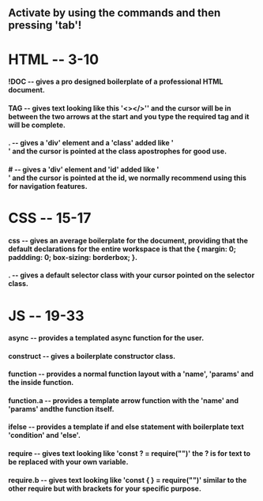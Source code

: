 ## Activate by using the commands and then pressing 'tab'!

# HTML -- 3-10 #

#### !DOC -- gives a pro designed boilerplate of a professional HTML document.

#### TAG -- gives text looking like this '<></>'' and the cursor will be in between the two arrows at the start and you type the required tag and it will be complete.

#### . -- gives a 'div' element and a 'class' added like '<div class=""></div>' and the cursor is pointed at the class apostrophes for good use.

#### # -- gives a  'div' element and 'id' added like '<div id=""></div>' and the cursor is pointed at the id, we normally recommend using this for navigation features.

# CSS -- 15-17 #

#### css -- gives an average boilerplate for the document, providing that the default declarations for the entire workspace is that the { margin: 0; paddding: 0; box-sizing: borderbox; }.

#### . -- gives a default selector class with your cursor pointed on the selector class.

# JS -- 19-33 #

#### async -- provides a templated async function for the user.

#### construct -- gives a boilerplate constructor class.

#### function -- provides a normal function layout with a 'name', 'params' and the inside function.

#### function.a -- provides a template arrow function with the 'name' and 'params' andthe function itself.

#### ifelse -- provides a template if and else statement with boilerplate text 'condition' and 'else'.

#### require -- gives text looking like 'const ? = require("")' the ? is for text to be replaced with your own variable.

#### require.b -- gives text looking like 'const { } = require("")' similar to the other require but with brackets for your specific purpose.


